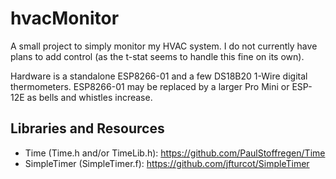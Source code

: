# hvacMonitor

A small project to simply monitor my HVAC system. I do not currently have plans to add control (as the t-stat seems to handle this fine on its own).

Hardware is a standalone ESP8266-01 and a few DS18B20 1-Wire digital thermometers. ESP8266-01 may be replaced by a larger Pro Mini or ESP-12E as bells and whistles increase.

## Libraries and Resources

* Time (Time.h and/or TimeLib.h): https://github.com/PaulStoffregen/Time
* SimpleTimer (SimpleTimer.f): https://github.com/jfturcot/SimpleTimer
